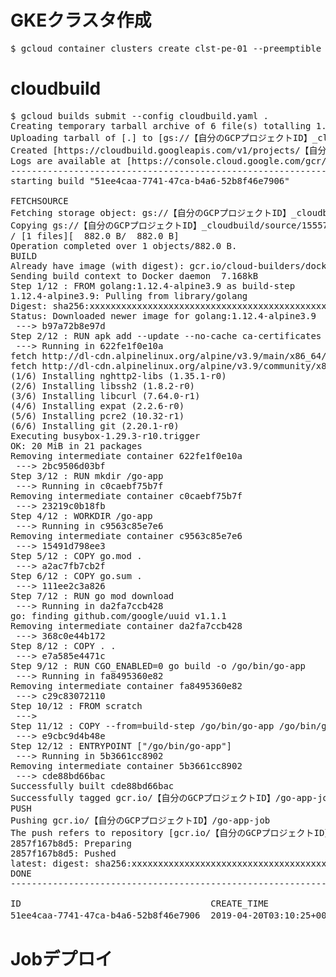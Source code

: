 # GKEクラスタ作成
<pre>
$ gcloud container clusters create clst-pe-01 --preemptible --machine-type=f1-micro --num-nodes=3 --disk-size=10
</pre>

# cloudbuild
<pre>
$ gcloud builds submit --config cloudbuild.yaml .
Creating temporary tarball archive of 6 file(s) totalling 1.1 KiB before compression.
Uploading tarball of [.] to [gs://【自分のGCPプロジェクトID】_cloudbuild/source/1555729822.87-b0838a87a942473587f6ac9800f4a23e.tgz]
Created [https://cloudbuild.googleapis.com/v1/projects/【自分のGCPプロジェクトID】/builds/51ee4caa-7741-47ca-b4a6-52b8f46e7906].
Logs are available at [https://console.cloud.google.com/gcr/builds/51ee4caa-7741-47ca-b4a6-52b8f46e7906?project=255590118058].
-------------------------------------------------------------------------------------------- REMOTE BUILD OUTPUT ---------------------------------------------------------------------------------------------
starting build "51ee4caa-7741-47ca-b4a6-52b8f46e7906"

FETCHSOURCE
Fetching storage object: gs://【自分のGCPプロジェクトID】_cloudbuild/source/1555729822.87-b0838a87a942473587f6ac9800f4a23e.tgz#1555729823896966
Copying gs://【自分のGCPプロジェクトID】_cloudbuild/source/1555729822.87-b0838a87a942473587f6ac9800f4a23e.tgz#1555729823896966...
/ [1 files][  882.0 B/  882.0 B]                                                
Operation completed over 1 objects/882.0 B.                                      
BUILD
Already have image (with digest): gcr.io/cloud-builders/docker
Sending build context to Docker daemon  7.168kB
Step 1/12 : FROM golang:1.12.4-alpine3.9 as build-step
1.12.4-alpine3.9: Pulling from library/golang
Digest: sha256:xxxxxxxxxxxxxxxxxxxxxxxxxxxxxxxxxxxxxxxxxxxxxxxxxxxxxxxx
Status: Downloaded newer image for golang:1.12.4-alpine3.9
 ---> b97a72b8e97d
Step 2/12 : RUN apk add --update --no-cache ca-certificates git
 ---> Running in 622fe1f0e10a
fetch http://dl-cdn.alpinelinux.org/alpine/v3.9/main/x86_64/APKINDEX.tar.gz
fetch http://dl-cdn.alpinelinux.org/alpine/v3.9/community/x86_64/APKINDEX.tar.gz
(1/6) Installing nghttp2-libs (1.35.1-r0)
(2/6) Installing libssh2 (1.8.2-r0)
(3/6) Installing libcurl (7.64.0-r1)
(4/6) Installing expat (2.2.6-r0)
(5/6) Installing pcre2 (10.32-r1)
(6/6) Installing git (2.20.1-r0)
Executing busybox-1.29.3-r10.trigger
OK: 20 MiB in 21 packages
Removing intermediate container 622fe1f0e10a
 ---> 2bc9506d03bf
Step 3/12 : RUN mkdir /go-app
 ---> Running in c0caebf75b7f
Removing intermediate container c0caebf75b7f
 ---> 23219c0b18fb
Step 4/12 : WORKDIR /go-app
 ---> Running in c9563c85e7e6
Removing intermediate container c9563c85e7e6
 ---> 15491d798ee3
Step 5/12 : COPY go.mod .
 ---> a2ac7fb7cb2f
Step 6/12 : COPY go.sum .
 ---> 111ee2c3a826
Step 7/12 : RUN go mod download
 ---> Running in da2fa7ccb428
go: finding github.com/google/uuid v1.1.1
Removing intermediate container da2fa7ccb428
 ---> 368c0e44b172
Step 8/12 : COPY . .
 ---> e7a585e4471c
Step 9/12 : RUN CGO_ENABLED=0 go build -o /go/bin/go-app
 ---> Running in fa8495360e82
Removing intermediate container fa8495360e82
 ---> c29c83072110
Step 10/12 : FROM scratch
 ---> 
Step 11/12 : COPY --from=build-step /go/bin/go-app /go/bin/go-app
 ---> e9cbc9d4b48e
Step 12/12 : ENTRYPOINT ["/go/bin/go-app"]
 ---> Running in 5b3661cc8902
Removing intermediate container 5b3661cc8902
 ---> cde88bd66bac
Successfully built cde88bd66bac
Successfully tagged gcr.io/【自分のGCPプロジェクトID】/go-app-job:latest
PUSH
Pushing gcr.io/【自分のGCPプロジェクトID】/go-app-job
The push refers to repository [gcr.io/【自分のGCPプロジェクトID】/go-app-job]
2857f167b8d5: Preparing
2857f167b8d5: Pushed
latest: digest: sha256:xxxxxxxxxxxxxxxxxxxxxxxxxxxxxxxxxxxxxxxxxxxxxxxxxxxxxxxx size: 528
DONE
--------------------------------------------------------------------------------------------------------------------------------------------------------------------------------------------------------------

ID                                    CREATE_TIME                DURATION  SOURCE                                                                                  IMAGES                                    STATUS
51ee4caa-7741-47ca-b4a6-52b8f46e7906  2019-04-20T03:10:25+00:00  30S       gs://【自分のGCPプロジェクトID】_cloudbuild/source/1555729822.87-b0838a87a942473587f6ac9800f4a23e.tgz  gcr.io/【自分のGCPプロジェクトID】/go-app-job (+1 more)  SUCCESS
</pre>

# Jobデプロイ
<pre>

</pre>
